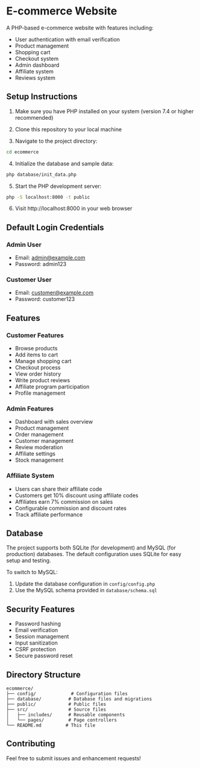 # E-commerce Website

A PHP-based e-commerce website with features including:
- User authentication with email verification
- Product management
- Shopping cart
- Checkout system
- Admin dashboard
- Affiliate system
- Reviews system

## Setup Instructions

1. Make sure you have PHP installed on your system (version 7.4 or higher recommended)

2. Clone this repository to your local machine

3. Navigate to the project directory:
```bash
cd ecommerce
```

4. Initialize the database and sample data:
```bash
php database/init_data.php
```

5. Start the PHP development server:
```bash
php -S localhost:8000 -t public
```

6. Visit http://localhost:8000 in your web browser

## Default Login Credentials

### Admin User
- Email: admin@example.com
- Password: admin123

### Customer User
- Email: customer@example.com
- Password: customer123

## Features

### Customer Features
- Browse products
- Add items to cart
- Manage shopping cart
- Checkout process
- View order history
- Write product reviews
- Affiliate program participation
- Profile management

### Admin Features
- Dashboard with sales overview
- Product management
- Order management
- Customer management
- Review moderation
- Affiliate settings
- Stock management

### Affiliate System
- Users can share their affiliate code
- Customers get 10% discount using affiliate codes
- Affiliates earn 7% commission on sales
- Configurable commission and discount rates
- Track affiliate performance

## Database

The project supports both SQLite (for development) and MySQL (for production) databases. 
The default configuration uses SQLite for easy setup and testing.

To switch to MySQL:
1. Update the database configuration in `config/config.php`
2. Use the MySQL schema provided in `database/schema.sql`

## Security Features

- Password hashing
- Email verification
- Session management
- Input sanitization
- CSRF protection
- Secure password reset

## Directory Structure

```
ecommerce/
├── config/             # Configuration files
├── database/          # Database files and migrations
├── public/            # Public files
├── src/               # Source files
│   ├── includes/      # Reusable components
│   └── pages/         # Page controllers
└── README.md         # This file
```

## Contributing

Feel free to submit issues and enhancement requests!
